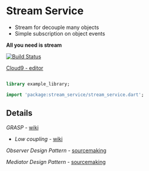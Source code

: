 # Stream Service
- Stream for decouple many objects
- Simple subscription on object events

**All you need is stream**

[![Build Status](https://codeship.com/projects/162485/status?branch=master
)](https://codeship.com/projects/162485/status?branch=master
)

[Cloud9 - editor](https://ide.c9.io/rasart/stream_service)


```dart

library example_library;

import 'package:stream_service/stream_service.dart';


```

Details
------
*GRASP* - [wiki](https://en.wikipedia.org/wiki/GRASP)
 - *Low coupling* - [wiki](https://en.wikipedia.org/wiki/GRASP#Low_coupling)

*Observer Design Pattern* - [sourcemaking](https://sourcemaking.com/design_patterns/observer)

*Mediator Design Pattern* - [sourcemaking](https://sourcemaking.com/design_patterns/mediator)